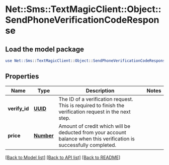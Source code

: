 # Net::Sms::TextMagicClient::Object::SendPhoneVerificationCodeResponse

## Load the model package
```perl
use Net::Sms::TextMagicClient::Object::SendPhoneVerificationCodeResponse;
```

## Properties
Name | Type | Description | Notes
------------ | ------------- | ------------- | -------------
**verify_id** | [**UUID**](UUID.md) | The ID of a verification request. This is required to finish the verification request in the next step. | 
**price** | [**Number**](Number.md) | Amount of credit which will be deducted from your account balance when this verification is successfully completed. | 

[[Back to Model list]](../README.md#documentation-for-models) [[Back to API list]](../README.md#documentation-for-api-endpoints) [[Back to README]](../README.md)


